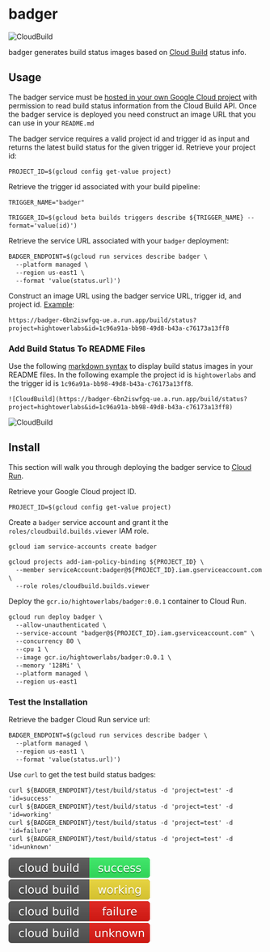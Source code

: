 # badger

![CloudBuild](https://badger-6bn2iswfgq-ue.a.run.app/build/status?project=hightowerlabs&id=1c96a91a-bb98-49d8-b43a-c76173a13ff8)

badger generates build status images based on [Cloud Build](https://cloud.google.com/cloud-build) status info.

## Usage

The badger service must be [hosted in your own Google Cloud project](#install) with permission to read build status information from the Cloud Build API. Once the badger service is deployed you need construct an image URL that you can use in your `README.md`

The badger service requires a valid project id and trigger id as input and returns the latest build status for the given trigger id. Retrieve your project id:

```
PROJECT_ID=$(gcloud config get-value project)
```

Retrieve the trigger id associated with your build pipeline:  

```
TRIGGER_NAME="badger"
```

```
TRIGGER_ID=$(gcloud beta builds triggers describe ${TRIGGER_NAME} --format='value(id)')
```

Retrieve the service URL associated with your `badger` deployment:

```
BADGER_ENDPOINT=$(gcloud run services describe badger \
  --platform managed \
  --region us-east1 \
  --format 'value(status.url)')
```

Construct an image URL using the badger service URL, trigger id, and project id. [Example](https://badger-6bn2iswfgq-ue.a.run.app/build/status?project=hightowerlabs&id=1c96a91a-bb98-49d8-b43a-c76173a13ff8):

```
https://badger-6bn2iswfgq-ue.a.run.app/build/status?project=hightowerlabs&id=1c96a91a-bb98-49d8-b43a-c76173a13ff8 
```

### Add Build Status To README Files

Use the following [markdown syntax](https://guides.github.com/features/mastering-markdown/) to display build status images in your README files. In the following example the project id is `hightowerlabs` and the trigger id is `1c96a91a-bb98-49d8-b43a-c76173a13ff8`.

```
![CloudBuild](https://badger-6bn2iswfgq-ue.a.run.app/build/status?project=hightowerlabs&id=1c96a91a-bb98-49d8-b43a-c76173a13ff8)
```
![CloudBuild](https://badger-6bn2iswfgq-ue.a.run.app/build/status?project=hightowerlabs&id=1c96a91a-bb98-49d8-b43a-c76173a13ff8)

## Install

This section will walk you through deploying the badger service to [Cloud Run](https://cloud.google.com/run).

Retrieve your Google Cloud project ID.

```
PROJECT_ID=$(gcloud config get-value project)
```

Create a `badger` service account and grant it the `roles/cloudbuild.builds.viewer` IAM role.

```
gcloud iam service-accounts create badger
```

```
gcloud projects add-iam-policy-binding ${PROJECT_ID} \
  --member serviceAccount:badger@${PROJECT_ID}.iam.gserviceaccount.com \
  --role roles/cloudbuild.builds.viewer
```

Deploy the `gcr.io/hightowerlabs/badger:0.0.1` container to Cloud Run.

```
gcloud run deploy badger \
  --allow-unauthenticated \
  --service-account "badger@${PROJECT_ID}.iam.gserviceaccount.com" \
  --concurrency 80 \
  --cpu 1 \
  --image gcr.io/hightowerlabs/badger:0.0.1 \
  --memory '128Mi' \
  --platform managed \
  --region us-east1
```

### Test the Installation

Retrieve the badger Cloud Run service url:

```
BADGER_ENDPOINT=$(gcloud run services describe badger \
  --platform managed \
  --region us-east1 \
  --format 'value(status.url)')
```

Use `curl` to get the test build status badges: 

```
curl ${BADGER_ENDPOINT}/test/build/status -d 'project=test' -d 'id=success'
curl ${BADGER_ENDPOINT}/test/build/status -d 'project=test' -d 'id=working'
curl ${BADGER_ENDPOINT}/test/build/status -d 'project=test' -d 'id=failure'
curl ${BADGER_ENDPOINT}/test/build/status -d 'project=test' -d 'id=unknown'
```

![success](images/success.svg) ![working](images/working.svg) ![failure](images/failure.svg) ![unknown](images/unknown.svg)


